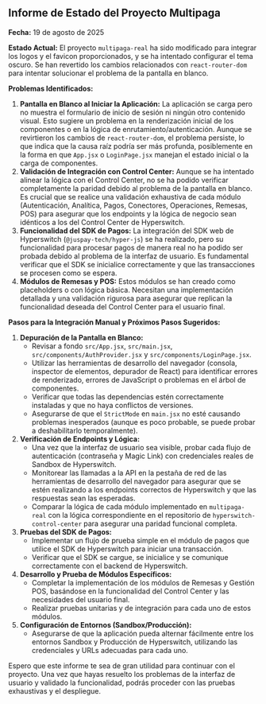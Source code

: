 ## Informe de Estado del Proyecto Multipaga

**Fecha:** 19 de agosto de 2025

**Estado Actual:**
El proyecto `multipaga-real` ha sido modificado para integrar los logos y el favicon proporcionados, y se ha intentado configurar el tema oscuro. Se han revertido los cambios relacionados con `react-router-dom` para intentar solucionar el problema de la pantalla en blanco.

**Problemas Identificados:**
1.  **Pantalla en Blanco al Iniciar la Aplicación:** La aplicación se carga pero no muestra el formulario de inicio de sesión ni ningún otro contenido visual. Esto sugiere un problema en la renderización inicial de los componentes o en la lógica de enrutamiento/autenticación. Aunque se revirtieron los cambios de `react-router-dom`, el problema persiste, lo que indica que la causa raíz podría ser más profunda, posiblemente en la forma en que `App.jsx` o `LoginPage.jsx` manejan el estado inicial o la carga de componentes.
2.  **Validación de Integración con Control Center:** Aunque se ha intentado alinear la lógica con el Control Center, no se ha podido verificar completamente la paridad debido al problema de la pantalla en blanco. Es crucial que se realice una validación exhaustiva de cada módulo (Autenticación, Analítica, Pagos, Conectores, Operaciones, Remesas, POS) para asegurar que los endpoints y la lógica de negocio sean idénticos a los del Control Center de Hyperswitch.
3.  **Funcionalidad del SDK de Pagos:** La integración del SDK web de Hyperswitch (`@juspay-tech/hyper-js`) se ha realizado, pero su funcionalidad para procesar pagos de manera real no ha podido ser probada debido al problema de la interfaz de usuario. Es fundamental verificar que el SDK se inicialice correctamente y que las transacciones se procesen como se espera.
4.  **Módulos de Remesas y POS:** Estos módulos se han creado como placeholders o con lógica básica. Necesitan una implementación detallada y una validación rigurosa para asegurar que replican la funcionalidad deseada del Control Center para el usuario final.

**Pasos para la Integración Manual y Próximos Pasos Sugeridos:**
1.  **Depuración de la Pantalla en Blanco:**
    *   Revisar a fondo `src/App.jsx`, `src/main.jsx`, `src/components/AuthProvider.jsx` y `src/components/LoginPage.jsx`.
    *   Utilizar las herramientas de desarrollo del navegador (consola, inspector de elementos, depurador de React) para identificar errores de renderizado, errores de JavaScript o problemas en el árbol de componentes.
    *   Verificar que todas las dependencias estén correctamente instaladas y que no haya conflictos de versiones.
    *   Asegurarse de que el `StrictMode` en `main.jsx` no esté causando problemas inesperados (aunque es poco probable, se puede probar a deshabilitarlo temporalmente).
2.  **Verificación de Endpoints y Lógica:**
    *   Una vez que la interfaz de usuario sea visible, probar cada flujo de autenticación (contraseña y Magic Link) con credenciales reales de Sandbox de Hyperswitch.
    *   Monitorear las llamadas a la API en la pestaña de red de las herramientas de desarrollo del navegador para asegurar que se estén realizando a los endpoints correctos de Hyperswitch y que las respuestas sean las esperadas.
    *   Comparar la lógica de cada módulo implementado en `multipaga-real` con la lógica correspondiente en el repositorio de `hyperswitch-control-center` para asegurar una paridad funcional completa.
3.  **Pruebas del SDK de Pagos:**
    *   Implementar un flujo de prueba simple en el módulo de pagos que utilice el SDK de Hyperswitch para iniciar una transacción.
    *   Verificar que el SDK se cargue, se inicialice y se comunique correctamente con el backend de Hyperswitch.
4.  **Desarrollo y Prueba de Módulos Específicos:**
    *   Completar la implementación de los módulos de Remesas y Gestión POS, basándose en la funcionalidad del Control Center y las necesidades del usuario final.
    *   Realizar pruebas unitarias y de integración para cada uno de estos módulos.
5.  **Configuración de Entornos (Sandbox/Producción):**
    *   Asegurarse de que la aplicación pueda alternar fácilmente entre los entornos Sandbox y Producción de Hyperswitch, utilizando las credenciales y URLs adecuadas para cada uno.

Espero que este informe te sea de gran utilidad para continuar con el proyecto. Una vez que hayas resuelto los problemas de la interfaz de usuario y validado la funcionalidad, podrás proceder con las pruebas exhaustivas y el despliegue.

